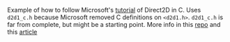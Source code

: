 Example of how to follow Microsoft's
[tutorial](https://learn.microsoft.com/en-us/windows/win32/learnwin32/learn-to-program-for-windows)
of Direct2D in C. Uses `d2d1_c.h` because Microsoft removed C definitions on
`<d2d1.h>`. `d2d1_c.h` is far from complete, but might be a starting point.
More info in this [repo](https://github.com/fanc999/d2d-sample-mostly-c) and this
[article](http://blog.airesoft.co.uk/2014/12/direct2d-scene-of-the-accident/)
